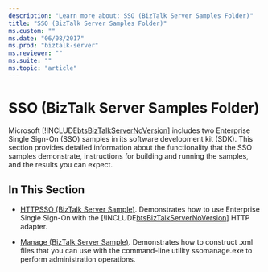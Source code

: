 ```yaml
---
description: "Learn more about: SSO (BizTalk Server Samples Folder)"
title: "SSO (BizTalk Server Samples Folder)"
ms.custom: ""
ms.date: "06/08/2017"
ms.prod: "biztalk-server"
ms.reviewer: ""
ms.suite: ""
ms.topic: "article"
---
```

# SSO (BizTalk Server Samples Folder)
Microsoft [!INCLUDE[btsBizTalkServerNoVersion](../includes/btsbiztalkservernoversion-md.md)] includes two Enterprise Single Sign-On (SSO) samples in its software development kit (SDK). This section provides detailed information about the functionality that the SSO samples demonstrate, instructions for building and running the samples, and the results you can expect.  

## In This Section  

- [HTTPSSO (BizTalk Server Sample)](../core/httpsso-biztalk-server-sample.md). Demonstrates how to use Enterprise Single Sign-On with the [!INCLUDE[btsBizTalkServerNoVersion](../includes/btsbiztalkservernoversion-md.md)] HTTP adapter.  

- [Manage (BizTalk Server Sample)](../core/manage-biztalk-server-sample.md). Demonstrates how to construct .xml files that you can use with the command-line utility ssomanage.exe to perform administration operations.
